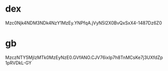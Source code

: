 # dex
Mzc0Njk4NDM3NDk4NzY1MzEy.YNPfqA.jVyN5l2X0BvQxSxX4-1487Dz6Z0


# gb
MzczNTY5MjIzMTk0MzEyNzE0.GVfANO.CJV76ixIp7h8TnMCsKe7j3UXfdZp1pRVDkL-GY
